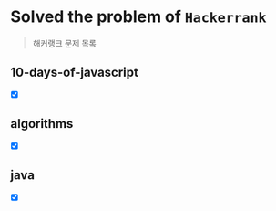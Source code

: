 # Solved the problem of `Hackerrank`
> 해커랭크 문제 목록

## 10-days-of-javascript
- [x] []()

## algorithms
- [x] []()

## java
- [x] []()
